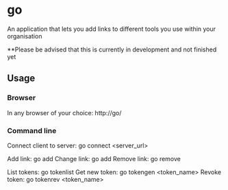 # go
An application that lets you add links to different tools you use within your organisation

**Please be advised that this is currently in development and not finished yet

## Usage

### Browser
In any browser of your choice: http://go/<name>

### Command line
Connect client to server: go connect <server_url> <token>

Add link: go add <name> <url>
Change link: go add <name> <url>
Remove link: go remove <name>

List tokens: go tokenlist
Get new token: go tokengen <token_name>
Revoke token: go tokenrev <token_name>
